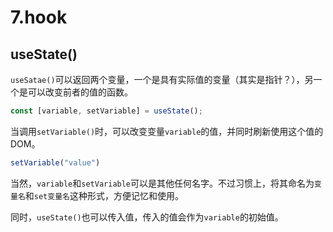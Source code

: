 # 7.hook

## useState()

`useSatae()`可以返回两个变量，一个是具有实际值的变量（其实是指针？），另一个是可以改变前者的值的函数。  

```jsx
const [variable, setVariable] = useState();
```

当调用`setVariable()`时，可以改变变量`variable`的值，并同时刷新使用这个值的DOM。  

```jsx
setVariable("value")
```

当然，`variable`和`setVariable`可以是其他任何名字。不过习惯上，将其命名为`变量名`和`set变量名`这种形式，方便记忆和使用。  

同时，`useState()`也可以传入值，传入的值会作为`variable`的初始值。  